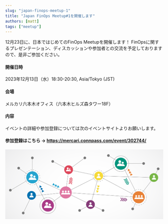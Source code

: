 ```yaml
---
slug: "japan-finops-meetup-1"
title: "Japan FinOps Meetup#1を開催します"
authors: [matt]
tags: ["meetup"]
---
```


12月23日に、日本ではじめてのFinOps Meetupを開催します！
FinOpsに関するプレゼンテーション、ディスカッションや参加者との交流を予定しておりますので、是非ご参加ください。

<!-- truncate -->

#### 開催日時

2023年12月13日（水）18:30-20:30, Asia/Tokyo (JST)

#### 会場

メルカリ六本木オフィス（六本木ヒルズ森タワー18F）

#### 内容

イベントの詳細や参加登録については次のイベントサイトよりお願いします。

#### 参加登録はこちら → https://mercari.connpass.com/event/302744/

![](img/AdobeStock_231272797.jpeg)
